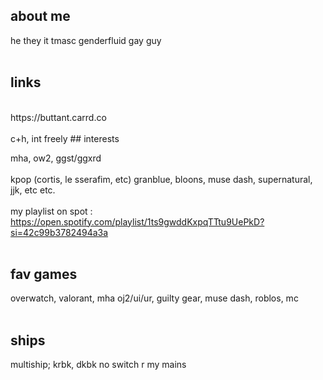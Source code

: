 ##  about me 


he they it tmasc genderfluid gay guy
<br />
<br />
## links
<br />
https://buttant.carrd.co 
<br />
<br />
c+h, int freely
##   interests 

mha, ow2, ggst/ggxrd
<br />
<br />
kpop (cortis, le sserafim, etc) granblue, bloons, muse dash, supernatural, jjk, etc etc.
<br />
<br />
my playlist on spot : https://open.spotify.com/playlist/1ts9gwddKxpqTTtu9UePkD?si=42c99b3782494a3a
<br />
<br />
##   fav games
overwatch, valorant, mha oj2/ui/ur, guilty gear, muse dash, roblos, mc
<br />
<br />
##   ships
multiship; krbk, dkbk no switch r my mains
<!--
